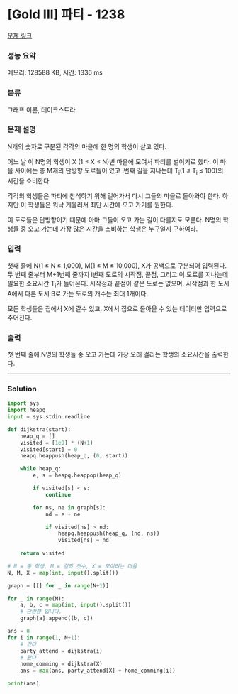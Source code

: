 # [Gold III] 파티 - 1238 

[문제 링크](https://www.acmicpc.net/problem/1238) 

### 성능 요약

메모리: 128588 KB, 시간: 1336 ms

### 분류

그래프 이론, 데이크스트라

### 문제 설명

<p>N개의 숫자로 구분된 각각의 마을에 한 명의 학생이 살고 있다.</p>

<p>어느 날 이 N명의 학생이 X (1 ≤ X ≤ N)번 마을에 모여서 파티를 벌이기로 했다. 이 마을 사이에는 총 M개의 단방향 도로들이 있고 i번째 길을 지나는데 T<sub>i</sub>(1 ≤ T<sub>i</sub> ≤ 100)의 시간을 소비한다.</p>

<p>각각의 학생들은 파티에 참석하기 위해 걸어가서 다시 그들의 마을로 돌아와야 한다. 하지만 이 학생들은 워낙 게을러서 최단 시간에 오고 가기를 원한다.</p>

<p>이 도로들은 단방향이기 때문에 아마 그들이 오고 가는 길이 다를지도 모른다. N명의 학생들 중 오고 가는데 가장 많은 시간을 소비하는 학생은 누구일지 구하여라.</p>

### 입력 

 <p>첫째 줄에 N(1 ≤ N ≤ 1,000), M(1 ≤ M ≤ 10,000), X가 공백으로 구분되어 입력된다. 두 번째 줄부터 M+1번째 줄까지 i번째 도로의 시작점, 끝점, 그리고 이 도로를 지나는데 필요한 소요시간 T<sub>i</sub>가 들어온다. 시작점과 끝점이 같은 도로는 없으며, 시작점과 한 도시 A에서 다른 도시 B로 가는 도로의 개수는 최대 1개이다.</p>

<p>모든 학생들은 집에서 X에 갈수 있고, X에서 집으로 돌아올 수 있는 데이터만 입력으로 주어진다.</p>

### 출력 

 <p>첫 번째 줄에 N명의 학생들 중 오고 가는데 가장 오래 걸리는 학생의 소요시간을 출력한다.</p>

---

### Solution
```python
import sys
import heapq
input = sys.stdin.readline

def dijkstra(start):
    heap_q = []
    visited = [1e9] * (N+1)
    visited[start] = 0
    heapq.heappush(heap_q, (0, start))

    while heap_q:
        e, s = heapq.heappop(heap_q)

        if visited[s] < e:
            continue

        for ns, ne in graph[s]:
            nd = e + ne

            if visited[ns] > nd:
                heapq.heappush(heap_q, (nd, ns))
                visited[ns] = nd
    
    return visited

# N = 총 학생, M = 길의 갯수, X = 모이려는 마을
N, M, X = map(int, input().split())

graph = [[] for _ in range(N+1)]

for _ in range(M):
    a, b, c = map(int, input().split())
    # 단방향 입니다.
    graph[a].append((b, c))

ans = 0
for i in range(1, N+1):
    # 갔다
    party_attend = dijkstra(i)
    # 왔다
    home_comming = dijkstra(X)
    ans = max(ans, party_attend[X] + home_comming[i])

print(ans)
